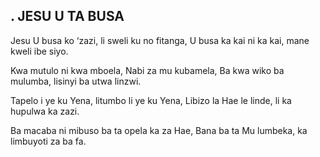 ## .  JESU U TA BUSA

Jesu U busa ko ‘zazi, li sweli ku no fitanga,
U busa ka kai ni ka kai, mane kweli ibe siyo.


Kwa mutulo ni kwa mboela, Nabi za mu kubamela,
Ba kwa wiko ba mulumba, lisinyi ba utwa linzwi.


Tapelo i ye ku Yena, litumbo li ye ku Yena,
Libizo la Hae le linde, li ka hupulwa ka zazi.


Ba macaba ni mibuso ba ta opela ka za Hae,
Bana ba ta Mu lumbeka, ka limbuyoti za ba fa.

